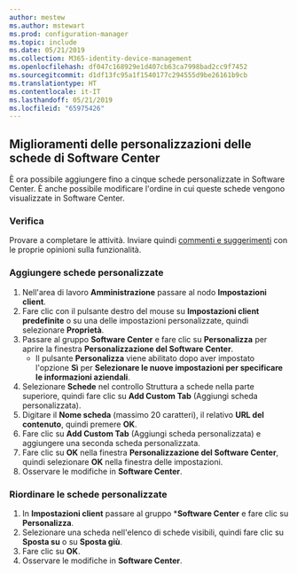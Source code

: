 ```yaml
---
author: mestew
ms.author: mstewart
ms.prod: configuration-manager
ms.topic: include
ms.date: 05/21/2019
ms.collection: M365-identity-device-management
ms.openlocfilehash: df047c168929e1d407cb63ca7998bad2cc9f7452
ms.sourcegitcommit: d1df13fc95a1f1540177c294555d9be26161b9cb
ms.translationtype: HT
ms.contentlocale: it-IT
ms.lasthandoff: 05/21/2019
ms.locfileid: "65975426"
---
```

## <a name="improvements-to-software-center-tab-customizations"></a>Miglioramenti delle personalizzazioni delle schede di Software Center
<!--4063773-->
È ora possibile aggiungere fino a cinque schede personalizzate in Software Center. È anche possibile modificare l'ordine in cui queste schede vengono visualizzate in Software Center.

### <a name="try-it-out"></a>Verifica

Provare a completare le attività. Inviare quindi [commenti e suggerimenti](/sccm/core/understand/find-help#product-feedback) con le proprie opinioni sulla funzionalità.

### <a name="add-custom-tabs"></a>Aggiungere schede personalizzate

1. Nell'area di lavoro **Amministrazione** passare al nodo **Impostazioni client**. 
1. Fare clic con il pulsante destro del mouse su **Impostazioni client predefinite** o su una delle impostazioni personalizzate, quindi selezionare **Proprietà**.
1. Passare al gruppo **Software Center** e fare clic su **Personalizza** per aprire la finestra **Personalizzazione del Software Center**.
   - Il pulsante **Personalizza** viene abilitato dopo aver impostato l'opzione **Sì** per **Selezionare le nuove impostazioni per specificare le informazioni aziendali**.
1. Selezionare **Schede** nel controllo Struttura a schede nella parte superiore, quindi fare clic su **Add Custom Tab** (Aggiungi scheda personalizzata).
1. Digitare il **Nome scheda** (massimo 20 caratteri), il relativo **URL del contenuto**, quindi premere **OK**.
1. Fare clic su **Add Custom Tab** (Aggiungi scheda personalizzata) e aggiungere una seconda scheda personalizzata.
1. Fare clic su **OK** nella finestra **Personalizzazione del Software Center**, quindi selezionare **OK** nella finestra delle impostazioni.  
1. Osservare le modifiche in **Software Center**.

### <a name="reorder-custom-tabs"></a>Riordinare le schede personalizzate

1. In **Impostazioni client** passare al gruppo ***Software Center** e fare clic su **Personalizza**.
1. Selezionare una scheda nell'elenco di schede visibili, quindi fare clic su **Sposta su** o su **Sposta giù**.
1. Fare clic su **OK**.
1. Osservare le modifiche in **Software Center**.